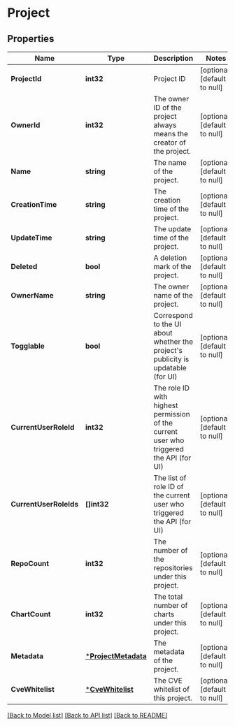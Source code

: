 # Project

## Properties
Name | Type | Description | Notes
------------ | ------------- | ------------- | -------------
**ProjectId** | **int32** | Project ID | [optional] [default to null]
**OwnerId** | **int32** | The owner ID of the project always means the creator of the project. | [optional] [default to null]
**Name** | **string** | The name of the project. | [optional] [default to null]
**CreationTime** | **string** | The creation time of the project. | [optional] [default to null]
**UpdateTime** | **string** | The update time of the project. | [optional] [default to null]
**Deleted** | **bool** | A deletion mark of the project. | [optional] [default to null]
**OwnerName** | **string** | The owner name of the project. | [optional] [default to null]
**Togglable** | **bool** | Correspond to the UI about whether the project&#39;s publicity is  updatable (for UI) | [optional] [default to null]
**CurrentUserRoleId** | **int32** | The role ID with highest permission of the current user who triggered the API (for UI) | [optional] [default to null]
**CurrentUserRoleIds** | **[]int32** | The list of role ID of the current user who triggered the API (for UI) | [optional] [default to null]
**RepoCount** | **int32** | The number of the repositories under this project. | [optional] [default to null]
**ChartCount** | **int32** | The total number of charts under this project. | [optional] [default to null]
**Metadata** | [***ProjectMetadata**](ProjectMetadata.md) | The metadata of the project. | [optional] [default to null]
**CveWhitelist** | [***CveWhitelist**](CVEWhitelist.md) | The CVE whitelist of this project. | [optional] [default to null]

[[Back to Model list]](../README.md#documentation-for-models) [[Back to API list]](../README.md#documentation-for-api-endpoints) [[Back to README]](../README.md)


